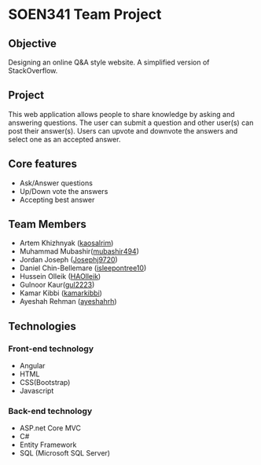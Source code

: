 # SOEN341 Team Project
## Objective

Designing an online Q&A style website. A simplified version of StackOverflow.

## Project

This web application allows people to share knowledge by asking and answering questions. The user can submit a question and other user(s) can post their answer(s).
Users can upvote and downvote the answers and select one as an accepted answer.

## Core features

* Ask/Answer questions
* Up/Down vote the answers
* Accepting best answer

## Team Members 

* Artem Khizhnyak ([kaosalrim](https://github.com/kaosalrim "Github user's profile"))
* Muhammad Mubashir([mubashir494](https://github.com/mubashir494 "Github user's profile"))
* Jordan Joseph ([Josephj9720](https://github.com/Josephj9720 "Github user's profile"))
* Daniel Chin-Bellemare ([isleepontree10](https://github.com/isleepontree10 "Github user's profile"))
* Hussein Olleik ([HAOlleik](https://github.com/HAOlleik "Github user's profile"))
* Gulnoor Kaur([gul2223](https://github.com/gul2223 "Github user's profile"))
* Kamar Kibbi ([kamarkibbi](https://github.com/kamarkibbi "Github user's profile"))
* Ayeshah Rehman ([ayeshahrh](https://github.com/ayeshahrh "Github user's profile"))

## Technologies

### Front-end technology
* Angular
* HTML
* CSS(Bootstrap)
* Javascript

### Back-end technology
* ASP.net Core MVC
* C#
* Entity Framework
* SQL (Microsoft SQL Server)
